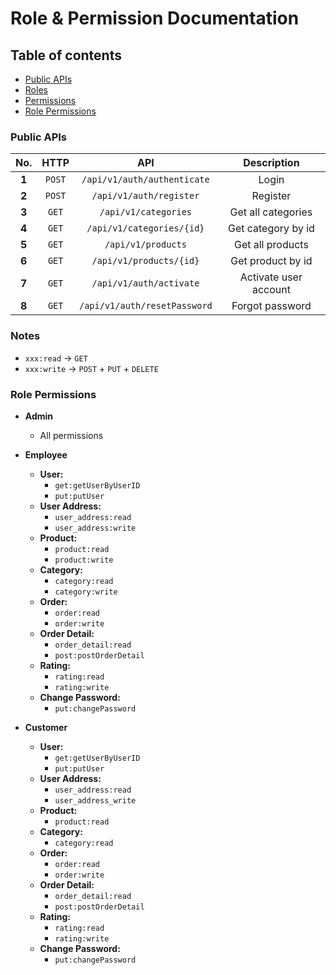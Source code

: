 # Role & Permission Documentation

## Table of contents

- [Public APIs](#public-apis)
- [Roles](#roles)
- [Permissions](#permissions)
- [Role Permissions](#role-permissions)

### Public APIs

| **No.** | **HTTP** |           **API**            |    **Description**    |
|:-------:|:--------:|:----------------------------:|:---------------------:|
|  **1**  |  `POST`  | `/api/v1/auth/authenticate`  |         Login         |
|  **2**  |  `POST`  |   `/api/v1/auth/register`    |       Register        |
|  **3**  |  `GET`   |     `/api/v1/categories`     |  Get all categories   |
|  **4**  |  `GET`   |  `/api/v1/categories/{id}`   |  Get category by id   |
|  **5**  |  `GET`   |      `/api/v1/products`      |   Get all products    |
|  **6**  |  `GET`   |   `/api/v1/products/{id}`    |   Get product by id   |
|  **7**  |  `GET`   |   `/api/v1/auth/activate`    | Activate user account |
|  **8**  |  `GET`   | `/api/v1/auth/resetPassword` |    Forgot password    |

### Notes

- `xxx:read` -> `GET`
- `xxx:write` -> `POST` + `PUT` + `DELETE`

### Role Permissions

- **Admin**
    - All permissions


- **Employee**
    - **User:**
        - `get:getUserByUserID`
        - `put:putUser`
    - **User Address:**
        - `user_address:read`
        - `user_address:write`
    - **Product:**
        - `product:read`
        - `product:write`
    - **Category:**
        - `category:read`
        - `category:write`
    - **Order:**
        - `order:read`
        - `order:write`
    - **Order Detail:**
        - `order_detail:read`
        - `post:postOrderDetail`
    - **Rating:**
        - `rating:read`
        - `rating:write`
    - **Change Password:**
        - `put:changePassword`

- **Customer**
    - **User:**
        - `get:getUserByUserID`
        - `put:putUser`
    - **User Address:**
        - `user_address:read`
        - `user_address_write`
    - **Product:**
        - `product:read`
    - **Category:**
        - `category:read`
    - **Order:**
        - `order:read`
        - `order:write`
    - **Order Detail:**
        - `order_detail:read`
        - `post:postOrderDetail`
    - **Rating:**
        - `rating:read`
        - `rating:write`
    - **Change Password:**
        - `put:changePassword`
